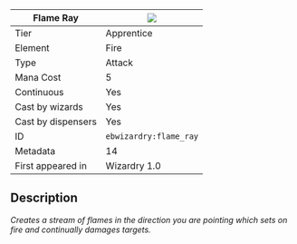 | Flame Ray |![](https://github.com/Electroblob77/Wizardry/blob/1.12.2/src/main/resources/assets/ebwizardry/textures/spells/flame_ray.png)|
|---|---|
| Tier | Apprentice |
| Element | Fire |
| Type | Attack |
| Mana Cost | 5 |
| Continuous | Yes |
| Cast by wizards | Yes |
| Cast by dispensers | Yes |
| ID | `ebwizardry:flame_ray` |
| Metadata | 14 |
| First appeared in | Wizardry 1.0 |
## Description
_Creates a stream of flames in the direction you are pointing which sets on fire and continually damages targets._